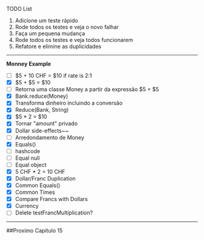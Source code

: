 TODO List
1. Adicione um teste rápido
2. Rode todos os testes e veja o novo falhar
3. Faça um pequena mudança
4. Rode todos os testes e veja todos funcionarem
5. Refatore e elimine as duplicidades



---
**Monney Example**
- [ ] $5 + 10 CHF = $10 if rate is 2:1
- [x] $5 + $5 = $10
- [ ] Retorna uma classe Money a partir da expressão $5 + $5 
- [x] Bank.reduce(Money)
- [x] Transforma dinheiro incluindo a conversão 
- [x] Reduce(Bank, String)
- [x] $5 * 2 = $10
- [x] Tornar "amount" privado
- [x] Dollar side-effects~~
- [ ] Arredondamento de Money
- [x] Equals()
- [ ] hashcode
- [ ] Equal null
- [ ] Equal object
- [x] 5 CHF * 2 = 10 CHF
- [X] Dollar/Franc Duplication
- [x] Common Equals()
- [X] Common Times
- [x] Compare Francs with Dollars
- [x] Currency
- [ ] Delete testFrancMultiplication?

---
##Proximo Capítulo 15

